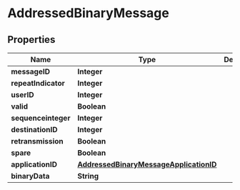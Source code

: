 

# AddressedBinaryMessage


## Properties

| Name | Type | Description | Notes |
|------------ | ------------- | ------------- | -------------|
|**messageID** | **Integer** |  |  |
|**repeatIndicator** | **Integer** |  |  |
|**userID** | **Integer** |  |  |
|**valid** | **Boolean** |  |  |
|**sequenceinteger** | **Integer** |  |  |
|**destinationID** | **Integer** |  |  |
|**retransmission** | **Boolean** |  |  |
|**spare** | **Boolean** |  |  |
|**applicationID** | [**AddressedBinaryMessageApplicationID**](AddressedBinaryMessageApplicationID.md) |  |  |
|**binaryData** | **String** |  |  |



